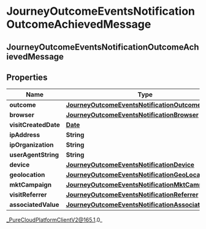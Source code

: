 # JourneyOutcomeEventsNotificationOutcomeAchievedMessage

## JourneyOutcomeEventsNotificationOutcomeAchievedMessage

## Properties

|Name | Type | Description | Notes|
|------------ | ------------- | ------------- | -------------|
| **outcome** | [**JourneyOutcomeEventsNotificationOutcome**](JourneyOutcomeEventsNotificationOutcome) |  | [optional] |
| **browser** | [**JourneyOutcomeEventsNotificationBrowser**](JourneyOutcomeEventsNotificationBrowser) |  | [optional] |
| **visitCreatedDate** | [**Date**](Date) |  | [optional] |
| **ipAddress** | **String** |  | [optional] |
| **ipOrganization** | **String** |  | [optional] |
| **userAgentString** | **String** |  | [optional] |
| **device** | [**JourneyOutcomeEventsNotificationDevice**](JourneyOutcomeEventsNotificationDevice) |  | [optional] |
| **geolocation** | [**JourneyOutcomeEventsNotificationGeoLocation**](JourneyOutcomeEventsNotificationGeoLocation) |  | [optional] |
| **mktCampaign** | [**JourneyOutcomeEventsNotificationMktCampaign**](JourneyOutcomeEventsNotificationMktCampaign) |  | [optional] |
| **visitReferrer** | [**JourneyOutcomeEventsNotificationReferrer**](JourneyOutcomeEventsNotificationReferrer) |  | [optional] |
| **associatedValue** | [**JourneyOutcomeEventsNotificationAssociatedValue**](JourneyOutcomeEventsNotificationAssociatedValue) |  | [optional] |



_PureCloudPlatformClientV2@165.1.0_
